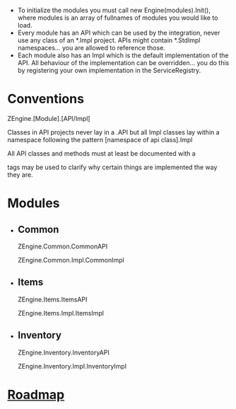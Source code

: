 - To initialize the modules you must call new Engine(modules).Init(), where modules is an array of fullnames of modules you would like to load.
- Every module has an API which can be used by the integration, never use any class of an *.Impl project.
  APIs might contain *.StdImpl namespaces... you are allowed to reference those.
- Each module also has an Impl which is the default implementation of the API. 
  All behaviour of the implementation can be overridden... you do this by registering your own implementation in the ServiceRegistry.

<h1> Conventions </h1>
<p>
	ZEngine.[Module].[API/Impl]
</p>

<p>
Classes in API projects never lay in a .API but all Impl classes lay within a namespace following the pattern [namespace of api class].Impl
</p>

<p>
All API classes and methods must at least be documented with a <summary>
<guide> tags may be used to clarify why certain things are implemented the way they are.
</p>

<h1> Modules </h1>
<ul>
	<li> 
		<h2> Common </h2>
		<p> ZEngine.Common.CommonAPI </p>
		<p> ZEngine.Common.Impl.CommonImpl </p>
	</li>
	<li>
		<h2> Items </h2>
		<p> ZEngine.Items.ItemsAPI </p>
		<p> ZEngine.Items.Impl.ItemsImpl </p>
	</li>
	<li>
		<h2> Inventory </h2>
		<p> ZEngine.Inventory.InventoryAPI </p>
		<p> ZEngine.Inventory.Impl.InventoryImpl </p>
	</li>
</ul>

<h1><a href="https://trello.com/b/z0e7eYER/roadmap-zengine">Roadmap</a></h1>
